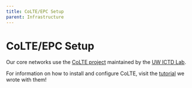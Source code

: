 ```yaml
---
title: CoLTE/EPC Setup
parent: Infrastructure
---
```


# CoLTE/EPC Setup

Our core networks use the [CoLTE project](https://github.com/uw-ictd/colte) maintained by the [UW ICTD Lab](https://ictd.cs.washington.edu/).

For information on how to install and configure CoLTE, visit the [tutorial](https://docs.colte.network/tutorials/epc-setup.html) we wrote with them!
